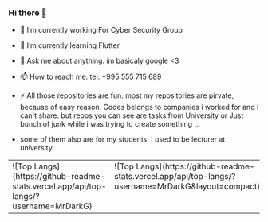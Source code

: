 ### Hi there 👋


- 🔭 I’m currently working For Cyber Security Group 
- 🌱 I’m currently learning Flutter
- 💬 Ask me about anything. im basicaly google <3 
- 📫 How to reach me: tel: +995 555 715 689

- ⚡ All those repositories are fun. most my repositories are pirvate, because of easy reason. Codes belongs to companies i worked for and i can't share. but repos you can see are tasks from University or Just bunch of junk while i was trying to create something ...
- some of them also are for my students. I used to be lecturer at university.



<table>
  <tr>
    <td valign="top">
        ![Top Langs](https://github-readme-stats.vercel.app/api/top-langs/?username=MrDarkG)
    </td>
    <td valign="top">
      ![Top Langs](https://github-readme-stats.vercel.app/api/top-langs/?username=MrDarkG&layout=compact)
    </td>
     <td valign="top">
      ![Anurag's GitHub stats](https://github-readme-stats.vercel.app/api?username=MrDarkG&show_icons=true&theme=radical)
    </td>
  </tr>
</table>
